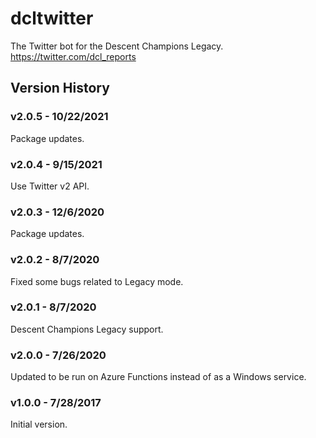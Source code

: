 # dcltwitter
The Twitter bot for the Descent Champions Legacy.  https://twitter.com/dcl_reports

## Version History

### v2.0.5 - 10/22/2021

Package updates.

### v2.0.4 - 9/15/2021

Use Twitter v2 API.

### v2.0.3 - 12/6/2020

Package updates.

### v2.0.2 - 8/7/2020

Fixed some bugs related to Legacy mode.

### v2.0.1 - 8/7/2020

Descent Champions Legacy support.

### v2.0.0 - 7/26/2020

Updated to be run on Azure Functions instead of as a Windows service.

### v1.0.0 - 7/28/2017

Initial version.
